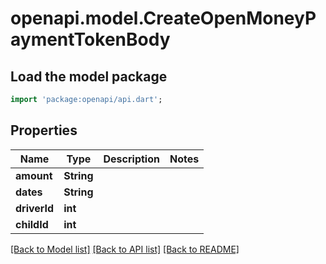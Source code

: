 # openapi.model.CreateOpenMoneyPaymentTokenBody

## Load the model package
```dart
import 'package:openapi/api.dart';
```

## Properties
Name | Type | Description | Notes
------------ | ------------- | ------------- | -------------
**amount** | **String** |  | 
**dates** | **String** |  | 
**driverId** | **int** |  | 
**childId** | **int** |  | 

[[Back to Model list]](../README.md#documentation-for-models) [[Back to API list]](../README.md#documentation-for-api-endpoints) [[Back to README]](../README.md)


